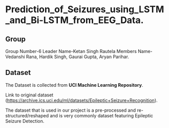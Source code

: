 # Prediction_of_Seizures_using_LSTM_and_Bi-LSTM_from_EEG_Data.
## Group
Group Number-6
Leader Name-Ketan Singh Rautela
Members Name-Vedanshi Rana, Hardik Singh, Gaurai Gupta, Aryan Parihar.
## Dataset 
The Dataset is collected from **UCI Machine Learning Repository**.

Link to original dataset (https://archive.ics.uci.edu/ml/datasets/Epileptic+Seizure+Recognition).<br>

The dataset that is used in our project is a pre-processed and re-structured/reshaped and is very commonly dataset featuring Epileptic Seizure Detection.

